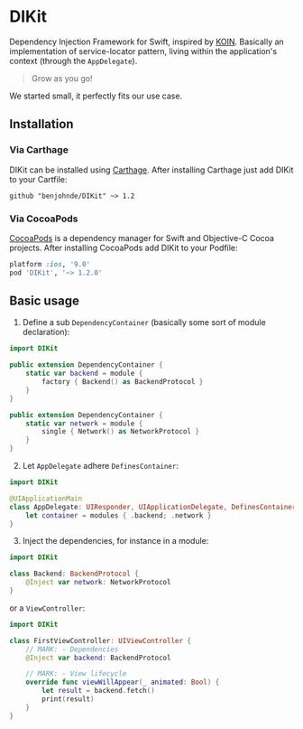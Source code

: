# DIKit

Dependency Injection Framework for Swift, inspired by [KOIN](https://insert-koin.io/). Basically an implementation of service-locator pattern, living within the application's context (through the `AppDelegate`).

> Grow as you go!

We started small, it perfectly fits our use case.

## Installation

### Via Carthage

DIKit can be installed using [Carthage](https://github.com/Carthage/Carthage). After installing Carthage just add DIKit to your Cartfile:

```ogdl
github "benjohnde/DIKit" ~> 1.2
```

### Via CocoaPods

[CocoaPods](http://cocoapods.org) is a dependency manager for Swift and Objective-C Cocoa projects. After installing CocoaPods add DIKit to your Podfile:

```ruby
platform :ios, '9.0'
pod 'DIKit', '~> 1.2.0'
```

## Basic usage

1. Define a sub `DependencyContainer` (basically some sort of module declaration):
```swift
import DIKit

public extension DependencyContainer {
    static var backend = module {
        factory { Backend() as BackendProtocol }
    }
}

public extension DependencyContainer {
    static var network = module {
        single { Network() as NetworkProtocol }
    }
}
```

2. Let `AppDelegate` adhere `DefinesContainer`:
```swift
import DIKit

@UIApplicationMain
class AppDelegate: UIResponder, UIApplicationDelegate, DefinesContainer {
    let container = modules { .backend; .network }
}
```

3. Inject the dependencies, for instance in a module:
```swift
import DIKit

class Backend: BackendProtocol {
    @Inject var network: NetworkProtocol
}
```

or a `ViewController`:
```swift
import DIKit

class FirstViewController: UIViewController {
    // MARK: - Dependencies
    @Inject var backend: BackendProtocol

    // MARK: - View lifecycle
    override func viewWillAppear(_ animated: Bool) {
        let result = backend.fetch()
        print(result)
    }
}
```
